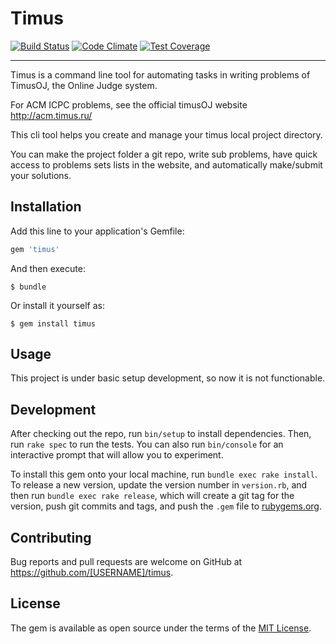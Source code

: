 # Timus

[![Build Status](https://travis-ci.org/zhjch05/Timus.svg?branch=master&style=flat-square)](https://travis-ci.org/zhjch05/Timus)
[![Code Climate](https://codeclimate.com/github/zhjch05/Timus/badges/gpa.svg?style=flat-square)](https://codeclimate.com/github/zhjch05/Timus)
[![Test Coverage](https://codeclimate.com/github/zhjch05/Timus/badges/coverage.svg?style=flat-square)](https://codeclimate.com/github/zhjch05/Timus/coverage)

-------------------------------------------------------------------------------

Timus is a command line tool for automating tasks in writing problems of TimusOJ, the Online Judge system.

For ACM ICPC problems, see the official timusOJ website http://acm.timus.ru/

This cli tool helps you create and manage your timus local project directory.

You can make the project folder a git repo, write sub problems, have quick access to problems sets lists in the website, and automatically make/submit your solutions.

## Installation

Add this line to your application's Gemfile:

```ruby
gem 'timus'
```

And then execute:

    $ bundle

Or install it yourself as:

    $ gem install timus

## Usage

This project is under basic setup development, so now it is not functionable.

## Development

After checking out the repo, run `bin/setup` to install dependencies. Then, run `rake spec` to run the tests. You can also run `bin/console` for an interactive prompt that will allow you to experiment.

To install this gem onto your local machine, run `bundle exec rake install`. To release a new version, update the version number in `version.rb`, and then run `bundle exec rake release`, which will create a git tag for the version, push git commits and tags, and push the `.gem` file to [rubygems.org](https://rubygems.org).

## Contributing

Bug reports and pull requests are welcome on GitHub at https://github.com/[USERNAME]/timus.


## License

The gem is available as open source under the terms of the [MIT License](http://opensource.org/licenses/MIT).

